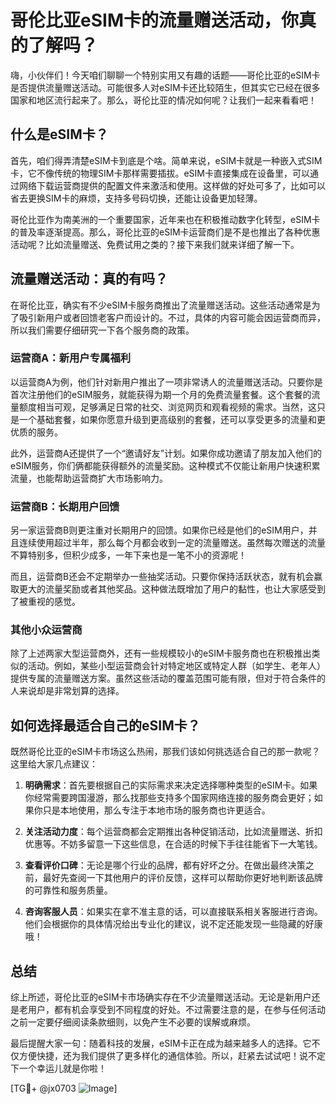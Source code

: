 # 哥伦比亚eSIM卡的流量赠送活动，你真的了解吗？

嗨，小伙伴们！今天咱们聊聊一个特别实用又有趣的话题——哥伦比亚的eSIM卡是否提供流量赠送活动。可能很多人对eSIM卡还比较陌生，但其实它已经在很多国家和地区流行起来了。那么，哥伦比亚的情况如何呢？让我们一起来看看吧！

## 什么是eSIM卡？

首先，咱们得弄清楚eSIM卡到底是个啥。简单来说，eSIM卡就是一种嵌入式SIM卡，它不像传统的物理SIM卡那样需要插拔。eSIM卡直接集成在设备里，可以通过网络下载运营商提供的配置文件来激活和使用。这样做的好处可多了，比如可以省去更换SIM卡的麻烦，支持多号码切换，还能让设备更加轻薄。

哥伦比亚作为南美洲的一个重要国家，近年来也在积极推动数字化转型，eSIM卡的普及率逐渐提高。那么，哥伦比亚的eSIM卡运营商们是不是也推出了各种优惠活动呢？比如流量赠送、免费试用之类的？接下来我们就来详细了解一下。

## 流量赠送活动：真的有吗？

在哥伦比亚，确实有不少eSIM卡服务商推出了流量赠送活动。这些活动通常是为了吸引新用户或者回馈老客户而设计的。不过，具体的内容可能会因运营商而异，所以我们需要仔细研究一下各个服务商的政策。

### 运营商A：新用户专属福利

以运营商A为例，他们针对新用户推出了一项非常诱人的流量赠送活动。只要你是首次注册他们的eSIM服务，就能获得为期一个月的免费流量套餐。这个套餐的流量额度相当可观，足够满足日常的社交、浏览网页和观看视频的需求。当然，这只是一个基础套餐，如果你愿意升级到更高级别的套餐，还可以享受更多的流量和更优质的服务。

此外，运营商A还提供了一个“邀请好友”计划。如果你成功邀请了朋友加入他们的eSIM服务，你们俩都能获得额外的流量奖励。这种模式不仅能让新用户快速积累流量，也能帮助运营商扩大市场影响力。

### 运营商B：长期用户回馈

另一家运营商B则更注重对长期用户的回馈。如果你已经是他们的eSIM用户，并且连续使用超过半年，那么每个月都会收到一定的流量赠送。虽然每次赠送的流量不算特别多，但积少成多，一年下来也是一笔不小的资源呢！

而且，运营商B还会不定期举办一些抽奖活动。只要你保持活跃状态，就有机会赢取更大的流量奖励或者其他奖品。这种做法既增加了用户的黏性，也让大家感受到了被重视的感觉。

### 其他小众运营商

除了上述两家大型运营商外，还有一些规模较小的eSIM卡服务商也在积极推出类似的活动。例如，某些小型运营商会针对特定地区或特定人群（如学生、老年人）提供专属的流量赠送方案。虽然这些活动的覆盖范围可能有限，但对于符合条件的人来说却是非常划算的选择。

## 如何选择最适合自己的eSIM卡？

既然哥伦比亚的eSIM卡市场这么热闹，那我们该如何挑选适合自己的那一款呢？这里给大家几点建议：

1. **明确需求**：首先要根据自己的实际需求来决定选择哪种类型的eSIM卡。如果你经常需要跨国漫游，那么找那些支持多个国家网络连接的服务商会更好；如果你只是本地使用，那么专注于本地市场的服务商也许更适合。

2. **关注活动力度**：每个运营商都会定期推出各种促销活动，比如流量赠送、折扣优惠等。不妨多留意一下这些信息，在合适的时候下手往往能省下一大笔钱。

3. **查看评价口碑**：无论是哪个行业的品牌，都有好坏之分。在做出最终决策之前，最好先查阅一下其他用户的评价反馈，这样可以帮助你更好地判断该品牌的可靠性和服务质量。

4. **咨询客服人员**：如果实在拿不准主意的话，可以直接联系相关客服进行咨询。他们会根据你的具体情况给出专业化的建议，说不定还能发现一些隐藏的好康哦！

## 总结

综上所述，哥伦比亚的eSIM卡市场确实存在不少流量赠送活动。无论是新用户还是老用户，都有机会享受到不同程度的好处。不过需要注意的是，在参与任何活动之前一定要仔细阅读条款细则，以免产生不必要的误解或麻烦。

最后提醒大家一句：随着科技的发展，eSIM卡正在成为越来越多人的选择。它不仅方便快捷，还为我们提供了更多样化的通信体验。所以，赶紧去试试吧！说不定下一个幸运儿就是你啦！

[TG💪+ @jx0703 ![Image](https://github.com/user-attachments/assets/dbca1d08-cadb-493c-b0ec-ad6f7a83f270)]